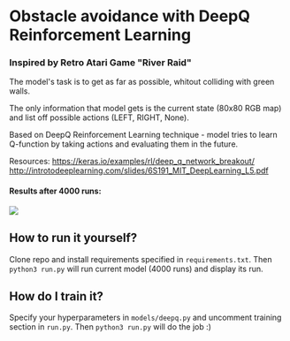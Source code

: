 # Obstacle avoidance with DeepQ Reinforcement Learning
### Inspired by Retro Atari Game "River Raid"

The model's task is to get as far as possible, whitout colliding with green walls.

The only information that model gets is the current state (80x80 RGB map) and list off possible actions (LEFT, RIGHT, None).

Based on DeepQ Reinforcement Learning technique - model tries to learn Q-function by taking actions and evaluating them in the future.

Resources:
https://keras.io/examples/rl/deep_q_network_breakout/
http://introtodeeplearning.com/slides/6S191_MIT_DeepLearning_L5.pdf

#### Results after 4000 runs:

![](https://github.com/jjp241/deepq_river_raid/blob/master/demo/4000_runs.gif)

## How to run it yourself?

Clone repo and install requirements specified in `requirements.txt`. Then `python3 run.py` will run current model (4000 runs) and display its run.

## How do I train it?

Specify your hyperparameters in `models/deepq.py` and uncomment training section in `run.py`. Then `python3 run.py` will do the job :)
